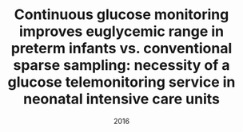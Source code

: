 ---
title: "Continuous glucose monitoring improves euglycemic range in preterm infants vs. conventional sparse sampling: necessity of a glucose telemonitoring service in neonatal intensive care units"
collection: publications
category: Abstracts
date: 2016
venue: 'Proceedings of the 5th GNB (National Congress of Bioengineering) (GNB 2016), Naples, Italy, 2016'
paperurl: ''
--- 